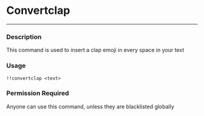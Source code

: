 # Convertclap
---
### Description
This command is used to insert a clap emoji in every space in your text
### Usage
```
!!convertclap <text>
```
### Permission Required
Anyone can use this command, unless they are blacklisted globally
